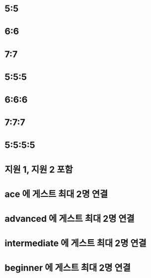# 5:5

# 6:6

# 7:7

# 5:5:5

# 6:6:6

# 7:7:7

# 5:5:5:5

# 지원 1, 지원 2 포함

# ace 에 게스트 최대 2명 연결
# advanced 에 게스트 최대 2명 연결
# intermediate 에 게스트 최대 2명 연결
# beginner 에 게스트 최대 2명 연결
